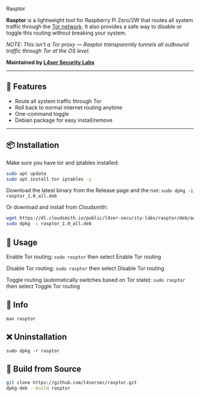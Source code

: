  Rasptor

**Rasptor** is a lightweight tool for Raspberry Pi Zero/2W that routes all system traffic through the [Tor network](https://www.torproject.org). It also provides a safe way to disable or toggle this routing without breaking your system.

*NOTE: This isn't a Tor proxy — Rasptor transparently tunnels all outbound traffic through Tor at the OS level.*

**Maintained by [L4ser Security Labs](mailto:l4sersec@gmail.com)**

---

## 🧰 Features

- Route all system traffic through Tor
- Roll back to normal internet routing anytime
- One-command toggle
- Debian package for easy install/remove

---

## 📦 Installation
Make sure you have tor and iptables installed:
``` sh
sudo apt update
sudo apt install tor iptables -y
```

Download the latest binary from the Release page and the run:
```sudo dpkg -i rasptor_1.0_all.deb```

Or download and install from Cloudsmith:

``` sh
wget https://dl.cloudsmith.io/public/l4ser-security-labs/rasptor/deb/any-distro/pool/any-version/main/r/ra/rasptor_1.0/rasptor_1.0_all.deb
sudo dpkg -i rasptor_1.0_all.deb
```

## 🚀 Usage
Enable Tor routing:
```sudo rasptor```
then select Enable Tor routing

Disable Tor routing:
```sudo rasptor```
then select Disable Tor routing

Toggle routing (automatically switches based on Tor state):
```sudo rasptor```
then select Toggle Tor routing

## 📄 Info
```man rasptor```

## ❌ Uninstallation
```sudo dpkg -r rasptor```

## 🧪 Build from Source
``` sh
git clone https://github.com/l4sersec/rasptor.git
dpkg-deb --build rasptor
```
